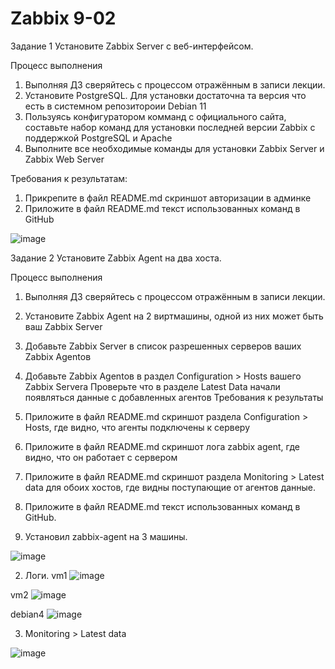 # Zabbix 9-02

Задание 1
Установите Zabbix Server с веб-интерфейсом.

Процесс выполнения
1. Выполняя ДЗ сверяйтесь с процессом отражённым в записи лекции.
2. Установите PostgreSQL. Для установки достаточна та версия что есть в системном репозитороии Debian 11
3. Пользуясь конфигуратором комманд с официального сайта, составьте набор команд для установки последней версии Zabbix с поддержкой PostgreSQL и Apache
4. Выполните все необходимые команды для установки Zabbix Server и Zabbix Web Server

Требования к результатам:
1. Прикрепите в файл README.md скриншот авторизации в админке
2. Приложите в файл README.md текст использованных команд в GitHub


![image](https://github.com/MikhailNeklyudov/09-02-hw/assets/130427747/bcf7d00c-a0a3-4c00-89a7-a65ff9600fbc)








Задание 2
Установите Zabbix Agent на два хоста.

Процесс выполнения
1. Выполняя ДЗ сверяйтесь с процессом отражённым в записи лекции.
2. Установите Zabbix Agent на 2 виртмашины, одной из них может быть ваш Zabbix Server
3. Добавьте Zabbix Server в список разрешенных серверов ваших Zabbix Agentов
4. Добавьте Zabbix Agentов в раздел Configuration > Hosts вашего Zabbix Servera
Проверьте что в разделе Latest Data начали появляться данные с добавленных агентов
Требования к результаты
1. Приложите в файл README.md скриншот раздела Configuration > Hosts, где видно, что агенты подключены к серверу
2. Приложите в файл README.md скриншот лога zabbix agent, где видно, что он работает с сервером
3. Приложите в файл README.md скриншот раздела Monitoring > Latest data для обоих хостов, где видны поступающие от агентов данные.
4. Приложите в файл README.md текст использованных команд в GitHub.

1. Установил zabbix-agent на 3 машины.

![image](https://github.com/MikhailNeklyudov/09-02-hw/assets/130427747/18eaab67-5a5b-49ca-b2d4-b9f1197264e0)

2. Логи.
vm1
![image](https://github.com/MikhailNeklyudov/09-02-hw/assets/130427747/4d6c8033-b7f3-4484-8c52-17e1b76344e8)

vm2
![image](https://github.com/MikhailNeklyudov/09-02-hw/assets/130427747/1055c93c-8497-4e77-8efd-3791ba9049dd)

debian4
![image](https://github.com/MikhailNeklyudov/09-02-hw/assets/130427747/95b5df17-d519-45b8-9937-69f922aea997)

3. Monitoring > Latest data

![image](https://github.com/MikhailNeklyudov/09-02-hw/assets/130427747/b64a2dc3-9bfd-4f79-b3a3-874077edef61)



